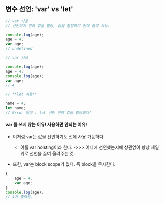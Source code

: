 ## 변수 선언: 'var' vs 'let'

```javascript
// var 사용
// 선언하기 전에 값을 할당, 값을 할당하기 전에 출력 가능.

console.log(age);
age = 4;
var age;
// undefined
```

```js
// var 사용

console.log(age);
age = 4;
console.log(age);
var age;
// 4
```

```js
// **let 사용**

name = 4;
let name;
// Error 발생 : let 선언 전에 값을 할당했다!
```



#### var 를 쓰지 않는 이유! 사용하면 안되는 이유! 

- 이처럼 var는 값을 선언하기도 전에 사용 가능하다.
  - 이를 var hoisting이라 한다. ->>> 어디에 선언했는지에 상관없이 항상 제일 위로 선언을 끌여 올려주는 것.

- 또한, var는 block scope가 없다. 즉 block을 무시한다.

```js
{
    age = 4;
    var age;
}
console.log(age);
// 4가 출력됨.
```

